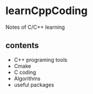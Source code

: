 # learnCppCoding
Notes of C/C++ learning

## contents
- C++ programing tools
- Cmake
- C coding
- Algorithms
- useful packages
